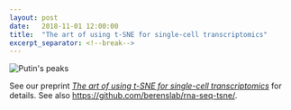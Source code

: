 ```yaml
---
layout: post
date:   2018-11-01 12:00:00
title:  "The art of using t-SNE for single-cell transcriptomics"
excerpt_separator: <!--break-->
---
```


![Putin's peaks](https://raw.githubusercontent.com/berenslab/rna-seq-tsne/master/pretty-perplexity.png)

See our preprint *[The art of using t-SNE for single-cell transcriptomics](https://www.biorxiv.org/content/early/2018/10/25/453449)* for details.
See also <https://github.com/berenslab/rna-seq-tsne/>.
